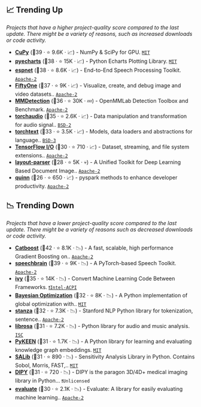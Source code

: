 ## 📈 Trending Up

_Projects that have a higher project-quality score compared to the last update. There might be a variety of reasons, such as increased downloads or code activity._

- <b><a href="https://github.com/cupy/cupy">CuPy</a></b> (🥇39 ·  ⭐ 9.6K · 📈) - NumPy & SciPy for GPU. <code><a href="http://bit.ly/34MBwT8">MIT</a></code>
- <b><a href="https://github.com/pyecharts/pyecharts">pyecharts</a></b> (🥈38 ·  ⭐ 15K · 📈) - Python Echarts Plotting Library. <code><a href="http://bit.ly/34MBwT8">MIT</a></code> <code><img src="https://git.io/JLy1E" style="display:inline;" width="13" height="13"></code>
- <b><a href="https://github.com/espnet/espnet">espnet</a></b> (🥇38 ·  ⭐ 8.6K · 📈) - End-to-End Speech Processing Toolkit. <code><a href="http://bit.ly/3nYMfla">Apache-2</a></code>
- <b><a href="https://github.com/voxel51/fiftyone">FiftyOne</a></b> (🥈37 ·  ⭐ 9K · 📈) - Visualize, create, and debug image and video datasets.. <code><a href="http://bit.ly/3nYMfla">Apache-2</a></code> <code><img src="https://git.io/JLy1A" style="display:inline;" width="13" height="13"></code> <code><img src="https://git.io/JLy1Q" style="display:inline;" width="13" height="13"></code> <code><img src="https://git.io/JLy1E" style="display:inline;" width="13" height="13"></code>
- <b><a href="https://github.com/open-mmlab/mmdetection">MMDetection</a></b> (🥈36 ·  ⭐ 30K · 💤) - OpenMMLab Detection Toolbox and Benchmark. <code><a href="http://bit.ly/3nYMfla">Apache-2</a></code> <code><img src="https://git.io/JLy1Q" style="display:inline;" width="13" height="13"></code>
- <b><a href="https://github.com/pytorch/audio">torchaudio</a></b> (🥈35 ·  ⭐ 2.6K · 📈) - Data manipulation and transformation for audio signal.. <code><a href="http://bit.ly/3rqEWVr">BSD-2</a></code> <code><img src="https://git.io/JLy1Q" style="display:inline;" width="13" height="13"></code>
- <b><a href="https://github.com/pytorch/text">torchtext</a></b> (🥈33 ·  ⭐ 3.5K · 📈) - Models, data loaders and abstractions for language.. <code><a href="http://bit.ly/3aKzpTv">BSD-3</a></code> <code><img src="https://git.io/JLy1Q" style="display:inline;" width="13" height="13"></code>
- <b><a href="https://github.com/tensorflow/io">TensorFlow I/O</a></b> (🥈30 ·  ⭐ 710 · 📈) - Dataset, streaming, and file system extensions.. <code><a href="http://bit.ly/3nYMfla">Apache-2</a></code> <code><img src="https://git.io/JLy1A" style="display:inline;" width="13" height="13"></code>
- <b><a href="https://github.com/Layout-Parser/layout-parser">layout-parser</a></b> (🥉28 ·  ⭐ 5K · 💀) - A Unified Toolkit for Deep Learning Based Document Image.. <code><a href="http://bit.ly/3nYMfla">Apache-2</a></code>
- <b><a href="https://github.com/mrpowers-io/quinn">quinn</a></b> (🥉26 ·  ⭐ 650 · 📈) - pyspark methods to enhance developer productivity. <code><a href="http://bit.ly/3nYMfla">Apache-2</a></code> <code><img src="https://git.io/JLy1N" style="display:inline;" width="13" height="13"></code>

## 📉 Trending Down

_Projects that have a lower project-quality score compared to the last update. There might be a variety of reasons such as decreased downloads or code activity._

- <b><a href="https://github.com/catboost/catboost">Catboost</a></b> (🥈42 ·  ⭐ 8.1K · 📉) - A fast, scalable, high performance Gradient Boosting on.. <code><a href="http://bit.ly/3nYMfla">Apache-2</a></code>
- <b><a href="https://github.com/speechbrain/speechbrain">speechbrain</a></b> (🥇39 ·  ⭐ 9K · 📉) - A PyTorch-based Speech Toolkit. <code><a href="http://bit.ly/3nYMfla">Apache-2</a></code> <code><img src="https://git.io/JLy1Q" style="display:inline;" width="13" height="13"></code>
- <b><a href="https://github.com/ivy-llc/ivy">ivy</a></b> (🥈35 ·  ⭐ 14K · 📉) - Convert Machine Learning Code Between Frameworks. <code><a href="https://tldrlegal.com/search?q=Intel-ACPI">❗️Intel-ACPI</a></code>
- <b><a href="https://github.com/bayesian-optimization/BayesianOptimization">Bayesian Optimization</a></b> (🥇32 ·  ⭐ 8K · 📉) - A Python implementation of global optimization with.. <code><a href="http://bit.ly/34MBwT8">MIT</a></code>
- <b><a href="https://github.com/stanfordnlp/stanza">stanza</a></b> (🥈32 ·  ⭐ 7.3K · 📉) - Stanford NLP Python library for tokenization, sentence.. <code><a href="http://bit.ly/3nYMfla">Apache-2</a></code>
- <b><a href="https://github.com/librosa/librosa">librosa</a></b> (🥈31 ·  ⭐ 7.2K · 📉) - Python library for audio and music analysis. <code><a href="http://bit.ly/3hkKRql">ISC</a></code>
- <b><a href="https://github.com/pykeen/pykeen">PyKEEN</a></b> (🥈31 ·  ⭐ 1.7K · 📉) - A Python library for learning and evaluating knowledge graph embeddings. <code><a href="http://bit.ly/34MBwT8">MIT</a></code>
- <b><a href="https://github.com/SALib/SALib">SALib</a></b> (🥈31 ·  ⭐ 890 · 📉) - Sensitivity Analysis Library in Python. Contains Sobol, Morris, FAST,.. <code><a href="http://bit.ly/34MBwT8">MIT</a></code>
- <b><a href="https://github.com/dipy/dipy">DIPY</a></b> (🥈31 ·  ⭐ 720 · 📉) - DIPY is the paragon 3D/4D+ medical imaging library in Python... <code>❗Unlicensed</code>
- <b><a href="https://github.com/huggingface/evaluate">evaluate</a></b> (🥈30 ·  ⭐ 2.1K · 📉) - Evaluate: A library for easily evaluating machine learning.. <code><a href="http://bit.ly/3nYMfla">Apache-2</a></code>

